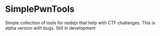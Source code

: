 # SimplePwnTools
Simple collection of tools for nodejs that help with CTF challanges. This is alpha version with bugs. Still in development
